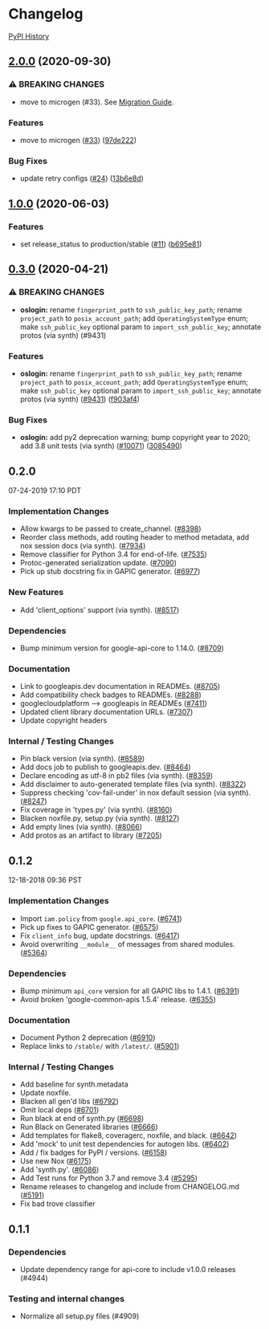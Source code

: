 # Changelog

[PyPI History][1]

[1]: https://pypi.org/project/google-cloud-oslogin/#history

## [2.0.0](https://www.github.com/googleapis/python-oslogin/compare/v1.0.0...v2.0.0) (2020-09-30)


### ⚠ BREAKING CHANGES

* move to microgen (#33). See [Migration Guide](https://github.com/googleapis/python-oslogin/blob/master/UPGRADING.md).

### Features

* move to microgen ([#33](https://www.github.com/googleapis/python-oslogin/issues/33)) ([97de222](https://www.github.com/googleapis/python-oslogin/commit/97de2223423162e39d25bb793c660a9ed5c30a2c))


### Bug Fixes

* update retry configs ([#24](https://www.github.com/googleapis/python-oslogin/issues/24)) ([13b6e8d](https://www.github.com/googleapis/python-oslogin/commit/13b6e8ddd1fbcf6f215ae706706bc44eb3e286c5))

## [1.0.0](https://www.github.com/googleapis/python-oslogin/compare/v0.3.0...v1.0.0) (2020-06-03)


### Features

* set release_status to production/stable ([#11](https://www.github.com/googleapis/python-oslogin/issues/11)) ([b695e81](https://www.github.com/googleapis/python-oslogin/commit/b695e81b4f9a45af162d04d68a1c588ea0aa3de7))

## [0.3.0](https://www.github.com/googleapis/python-oslogin/compare/v0.2.0...v1.0.0) (2020-04-21)


### ⚠ BREAKING CHANGES

* **oslogin:** rename `fingerprint_path` to `ssh_public_key_path`; rename `project_path` to `posix_account_path`; add `OperatingSystemType` enum; make `ssh_public_key` optional param to `import_ssh_public_key`; annotate protos (via synth) (#9431)

### Features

* **oslogin:** rename `fingerprint_path` to `ssh_public_key_path`; rename `project_path` to `posix_account_path`; add `OperatingSystemType` enum; make `ssh_public_key` optional param to `import_ssh_public_key`; annotate protos (via synth) ([#9431](https://www.github.com/googleapis/python-oslogin/issues/9431)) ([f903af4](https://www.github.com/googleapis/python-oslogin/commit/f903af460761fd4e259e8ba122df9f1fcd38adb2))


### Bug Fixes

* **oslogin:** add py2 deprecation warning; bump copyright year to 2020; add 3.8 unit tests (via synth) ([#10071](https://www.github.com/googleapis/python-oslogin/issues/10071)) ([3085490](https://www.github.com/googleapis/python-oslogin/commit/30854901bde0a2dbe25872f8e332fee4d425bcab))

## 0.2.0

07-24-2019 17:10 PDT


### Implementation Changes
- Allow kwargs to be passed to create_channel. ([#8398](https://github.com/googleapis/google-cloud-python/pull/8398))
- Reorder class methods, add routing header to method metadata, add nox session docs (via synth). ([#7934](https://github.com/googleapis/google-cloud-python/pull/7934))
- Remove classifier for Python 3.4 for end-of-life. ([#7535](https://github.com/googleapis/google-cloud-python/pull/7535))
- Protoc-generated serialization update. ([#7090](https://github.com/googleapis/google-cloud-python/pull/7090))
- Pick up stub docstring fix in GAPIC generator. ([#6977](https://github.com/googleapis/google-cloud-python/pull/6977))

### New Features
- Add 'client_options' support (via synth). ([#8517](https://github.com/googleapis/google-cloud-python/pull/8517))

### Dependencies
- Bump minimum version for google-api-core to 1.14.0. ([#8709](https://github.com/googleapis/google-cloud-python/pull/8709))

### Documentation
- Link to googleapis.dev documentation in READMEs. ([#8705](https://github.com/googleapis/google-cloud-python/pull/8705))
- Add compatibility check badges to READMEs. ([#8288](https://github.com/googleapis/google-cloud-python/pull/8288))
- googlecloudplatform --> googleapis in READMEs ([#7411](https://github.com/googleapis/google-cloud-python/pull/7411))
- Updated client library documentation URLs. ([#7307](https://github.com/googleapis/google-cloud-python/pull/7307))
- Update copyright headers

### Internal / Testing Changes
- Pin black version (via synth). ([#8589](https://github.com/googleapis/google-cloud-python/pull/8589))
- Add docs job to publish to googleapis.dev. ([#8464](https://github.com/googleapis/google-cloud-python/pull/8464))
-  Declare encoding as utf-8 in pb2 files (via synth). ([#8359](https://github.com/googleapis/google-cloud-python/pull/8359))
- Add disclaimer to auto-generated template files (via synth). ([#8322](https://github.com/googleapis/google-cloud-python/pull/8322))
-  Suppress checking 'cov-fail-under' in nox default session (via synth). ([#8247](https://github.com/googleapis/google-cloud-python/pull/8247))
- Fix coverage in 'types.py' (via synth). ([#8160](https://github.com/googleapis/google-cloud-python/pull/8160))
- Blacken noxfile.py, setup.py (via synth). ([#8127](https://github.com/googleapis/google-cloud-python/pull/8127))
- Add empty lines (via synth). ([#8066](https://github.com/googleapis/google-cloud-python/pull/8066))
- Add protos as an artifact to library ([#7205](https://github.com/googleapis/google-cloud-python/pull/7205))

## 0.1.2

12-18-2018 09:36 PST


### Implementation Changes
- Import `iam.policy` from `google.api_core`. ([#6741](https://github.com/googleapis/google-cloud-python/pull/6741))
- Pick up fixes to GAPIC generator. ([#6575](https://github.com/googleapis/google-cloud-python/pull/6575))
- Fix `client_info` bug, update docstrings. ([#6417](https://github.com/googleapis/google-cloud-python/pull/6417))
- Avoid overwriting `__module__` of messages from shared modules. ([#5364](https://github.com/googleapis/google-cloud-python/pull/5364))

### Dependencies
- Bump minimum `api_core` version for all GAPIC libs to 1.4.1. ([#6391](https://github.com/googleapis/google-cloud-python/pull/6391))
- Avoid broken 'google-common-apis 1.5.4' release. ([#6355](https://github.com/googleapis/google-cloud-python/pull/6355))

### Documentation
- Document Python 2 deprecation ([#6910](https://github.com/googleapis/google-cloud-python/pull/6910))
- Replace links to `/stable/` with `/latest/`. ([#5901](https://github.com/googleapis/google-cloud-python/pull/5901))

### Internal / Testing Changes
- Add baseline for synth.metadata
- Update noxfile.
- Blacken all gen'd libs ([#6792](https://github.com/googleapis/google-cloud-python/pull/6792))
- Omit local deps ([#6701](https://github.com/googleapis/google-cloud-python/pull/6701))
- Run black at end of synth.py ([#6698](https://github.com/googleapis/google-cloud-python/pull/6698))
- Run Black on Generated libraries ([#6666](https://github.com/googleapis/google-cloud-python/pull/6666))
- Add templates for flake8, coveragerc, noxfile, and black. ([#6642](https://github.com/googleapis/google-cloud-python/pull/6642))
- Add 'mock' to unit test dependencies for autogen libs. ([#6402](https://github.com/googleapis/google-cloud-python/pull/6402))
- Add / fix badges for PyPI / versions. ([#6158](https://github.com/googleapis/google-cloud-python/pull/6158))
- Use new Nox ([#6175](https://github.com/googleapis/google-cloud-python/pull/6175))
- Add 'synth.py'. ([#6086](https://github.com/googleapis/google-cloud-python/pull/6086))
- Add Test runs for Python 3.7 and remove 3.4 ([#5295](https://github.com/googleapis/google-cloud-python/pull/5295))
- Rename releases to changelog and include from CHANGELOG.md ([#5191](https://github.com/googleapis/google-cloud-python/pull/5191))
- Fix bad trove classifier

## 0.1.1

### Dependencies

- Update dependency range for api-core to include v1.0.0 releases (#4944)

### Testing and internal changes

- Normalize all setup.py files (#4909)
